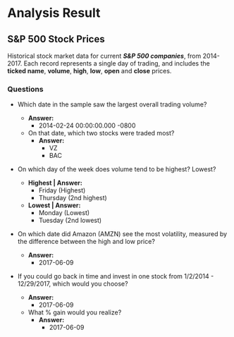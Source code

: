 # Analysis Result

## S&P 500 Stock Prices

Historical stock market data for current ***S&P 500 companies***, from 2014-2017. Each record represents a single day of trading, and includes the **ticked name**, **volume**, **high**, **low**, **open** and **close** prices.

### Questions

- Which date in the sample saw the largest overall trading volume?  
  - **Answer:** 
    - 2014-02-24 00:00:00.000 -0800
  - On that date, which two stocks were traded most?
    - **Answer:** 
      - VZ
      - BAC

- On which day of the week does volume tend to be highest? Lowest?
  - **Highest | Answer:** 
    - Friday (Highest)
    - Thursday (2nd highest)
  - **Lowest | Answer:** 
    - Monday (Lowest)
    - Tuesday (2nd lowest)

- On which date did Amazon (AMZN) see the most volatility, measured by the difference between the high and low price?
  - **Answer:** 
    - 2017-06-09


- If you could go back in time and invest in one stock from 1/2/2014 - 12/29/2017, which would you choose? 
  - **Answer:** 
    - 2017-06-09
  - What % gain would you realize?
    - **Answer:** 
      - 2017-06-09

